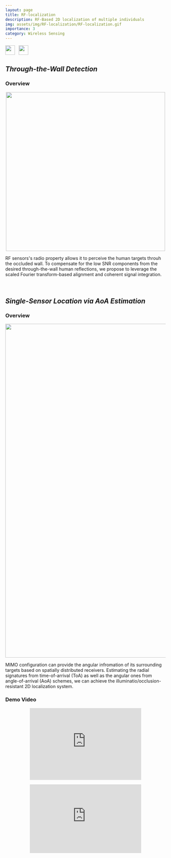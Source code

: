 ```yaml
---
layout: page
title: RF-localization
description: RF-Based 2D localization of multiple individuals
img: assets/img/RF-localization/RF-localization.gif
importance: 3
category: Wireless Sensing
---
```

<img src="https://img.shields.io/badge/-Wireless%20Sensing-blueviolet" height="30">
&nbsp;&nbsp;<img src="https://img.shields.io/badge/-Signal%20Processing-lightgrey" height="30">

## *Through-the-Wall Detection*
### Overview
<p align="center"><img src="https://jhchoi93.github.io/assets/img/RF-localization/Through-wall_result.png" width="500px"/></p>

RF sensors's radio property allows it to perceive the human targets throuh the occluded wall. To compensate for the low SNR components from the desired through-the-wall human reflections, we propose to leverage the scaled Fourier transform-based alignment and coherent signal integration.
<br><br><br>

## *Single-Sensor Location via AoA Estimation*
### Overview
<p align="center"><img src="https://jhchoi93.github.io/assets/img/RF-localization/FMCW_result.png" width="1050px"/></p>

MIMO configuration can provide the angular infromation of its surrounding targets based on spatially distributed receivers. Estimating the radial signatures from time-of-arrival (ToA) as well as the angular ones from angle-of-arrival (AoA) schemes, we can achieve the illuminatio/occlusion-resistant 2D localization system.

### Demo Video
<p align="center"><iframe width="350" height="226" title="localization of single person" src="https://www.youtube.com/embed/TEVrvEwUfgg" frameborder="0" allow="accelerometer; autoplay; clipboard-write; encrypted-media; gyroscope; picture-in-picture" allowfullscreen></iframe></p>

<p align="center"><iframe width="350" height="216" title="localization of multiple people" src="https://www.youtube.com/embed/tY5Yr5oMEA0" frameborder="0" allow="accelerometer; autoplay; clipboard-write; encrypted-media; gyroscope; picture-in-picture" allowfullscreen></iframe></p>